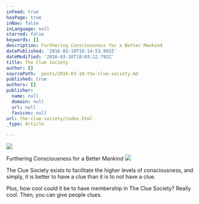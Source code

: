 ```yaml
---
inFeed: true
hasPage: true
inNav: false
inLanguage: null
starred: false
keywords: []
description: Furthering Consciousness for a Better Mankind
datePublished: '2016-03-10T18:14:53.903Z'
dateModified: '2016-03-10T18:03:12.792Z'
title: The Clue Society
author: []
sourcePath: _posts/2016-03-10-the-clue-society.md
published: true
authors: []
publisher:
  name: null
  domain: null
  url: null
  favicon: null
url: the-clue-society/index.html
_type: Article

---
```

![](https://the-grid-user-content.s3-us-west-2.amazonaws.com/e00d7dcc-fe02-4968-a10e-e2ac44b0679d.jpg)

Furthering Consciousness for a Better Mankind
![](https://the-grid-user-content.s3-us-west-2.amazonaws.com/d0ad2f14-6f05-4706-82c6-97c3dec4e78d.jpg)

The Clue Society exists to facilitate the higher levels of consciousness, and simply, it is better to have a clue than it is to not have a clue.

Plus, how cool could it be to have membership in The Clue Society? Really cool. Then, you can give people clues.